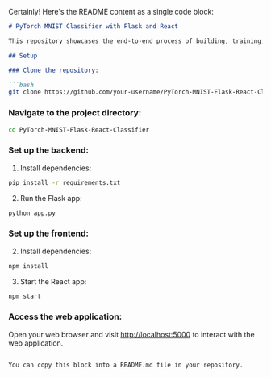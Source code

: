 Certainly! Here's the README content as a single code block:

```markdown
# PyTorch MNIST Classifier with Flask and React

This repository showcases the end-to-end process of building, training, deploying, and serving a PyTorch-based classifier for the MNIST dataset. The trained model is deployed using Flask, providing a RESTful API endpoint for digit recognition. Additionally, a React web application enables users to upload images and visualize predictions from the deployed model.

## Setup

### Clone the repository:

```bash
git clone https://github.com/your-username/PyTorch-MNIST-Flask-React-Classifier.git
```

### Navigate to the project directory:

```bash
cd PyTorch-MNIST-Flask-React-Classifier
```

### Set up the backend:

1. Install dependencies:

```bash
pip install -r requirements.txt
```

2. Run the Flask app:

```bash
python app.py
```

### Set up the frontend:



2. Install dependencies:

```bash
npm install
```

3. Start the React app:

```bash
npm start
```

### Access the web application:

Open your web browser and visit [http://localhost:5000](http://localhost:5000) to interact with the web application.
```

You can copy this block into a README.md file in your repository.
